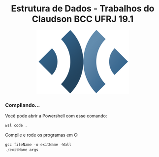 <div align="center"> 
  <h1>Estrutura de Dados - Trabalhos do Claudson BCC UFRJ 19.1</h1>
  <img src="/Imagens/logo.png" width="300"/>
 </div>

### Compilando...
Você pode abrir a Powershell com esse comando:

```Powershell
wsl code .
```

Compile e rode os programas em C:

```Powershell
gcc fileName -o exitName -Wall
./exitName args
```

